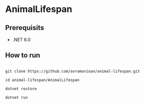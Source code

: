 
# AnimalLifespan

## Prerequisits

- .NET 6.0

## How to run

```

git clone https://github.com/avramovioan/animal-lifespan.git

cd animal-lifespan/AnimalLifespan

dotnet restore

dotnet run

```